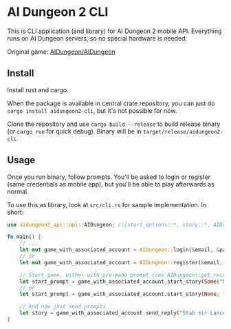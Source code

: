 # AI Dungeon 2 CLI

This is CLI application (and library) for AI Dungeon 2 mobile API. Everything runs on AI Dungeon servers, so no special hardware is needed.

Original game: [AIDungeon/AIDungeon](https://github.com/AIDungeon/AIDungeon/)

## Install

Install rust and cargo.

When the package is available in central crate repository, you can just do `cargo install aidungeon2-cli`, but it's not possible for now.

Clone the repository and use `cargo build --release` to build release binary (or `cargo run` for quick debug). Binary will be in `target/release/aidungeon2-cli`.

## Usage

Once you run binary, follow prompts. You'll be asked to login or register (same credentials as mobile app), but you'll be able to play afterwards as normal.

To use this as library, look at `src/cli.rs` for sample implementation. In short:

```rust
use aidungeon2_api::api::AIDungeon; //{start_options::*, story::*, AIDungeon, AIDungeonError}

fn main() {
    // ...
    let mut game_with_associated_account = AIDungeon::login(&email, &password).unwrap();
    // or
    let mut game_with_associated_account = AIDungeon::register(&email, &username, &password).unwrap();

    // Start game, either with pre-made prompt (see AIDungeon::get_recommended_story()) or with custom prompt:
    let start_prompt = game_with_associated_account.start_story(Some("My super awesome custom prompt. I'm king Arthur and I'm looking for the Holy Grail."), "custom", None, None).unwrap();
    // or
    let start_prompt = game_with_associated_account.start_story(None, "apocalyptic", Some("my-character-name"), "soldier").unwrap();

    // And now just send prompts
    let story = game_with_associated_account.send_reply("Stab sir Lancelot.").unwrap(); // Returns full story (all inputs and outputs)
}
```